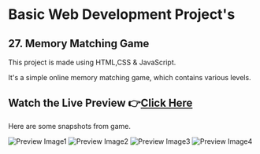 # Basic Web Development Project's

## 27. Memory Matching Game


This project is made using HTML,CSS &amp; JavaScript.

It's a simple online memory matching game, which contains various levels.
<br>

## Watch the Live Preview 👉[Click Here](https://sorcererchiragsingh.github.io/Web-Development-Projects/28-Memory%20Matching%20Game)
Here are some snapshots from game.

![Preview Image1](https://github.com/SorcererChiragsingh/Web-Development-Projects/blob/main/28-Memory%20Matching%20Game/Images/snapshot1.PNG)
![Preview Image2](https://github.com/SorcererChiragsingh/Web-Development-Projects/blob/main/28-Memory%20Matching%20Game/Images/snapshot2.PNG)
![Preview Image3](https://github.com/SorcererChiragsingh/Web-Development-Projects/blob/main/28-Memory%20Matching%20Game/Images/snapshot3.PNG)
![Preview Image4](https://github.com/SorcererChiragsingh/Web-Development-Projects/blob/main/28-Memory%20Matching%20Game/Images/snapshot4.PNG)
<br><br>
